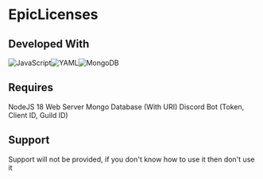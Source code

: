 # EpicLicenses

## Developed With

![JavaScript](https://img.shields.io/badge/javascript-%23323330.svg?style=for-the-badge&logo=javascript&logoColor=%23F7DF1E)![YAML](https://img.shields.io/badge/yaml-%23ffffff.svg?style=for-the-badge&logo=yaml&logoColor=151515)![MongoDB](https://img.shields.io/badge/MongoDB-%234ea94b.svg?style=for-the-badge&logo=mongodb&logoColor=white)

## Requires

NodeJS 18 Web Server
Mongo Database (With URI)
Discord Bot (Token, Client ID, Guild ID)

## Support

Support will not be provided, if you don't know how to use it then don't use it
